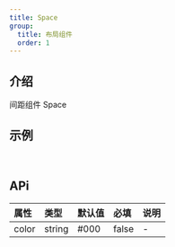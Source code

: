 ```yaml
---
title: Space
group:
  title: 布局组件
  order: 1
---
```


## 介绍

间距组件 Space
​

## 示例

<!-- 可以通过code加载示例代码，dumi会帮我们做解析 -->

<code src="./demo/base.tsx"></code>

​

## APi

<!-- 会生成api表格 -->

| 属性  | 类型   | 默认值 | 必填  | 说明 |
| :---- | :----- | :----- | :---- | :--- |
| color | string | #000   | false | -    |
